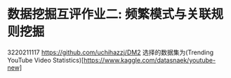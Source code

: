 # 数据挖掘互评作业二: 频繁模式与关联规则挖掘
3220211117
https://github.com/uchihazzj/DM2
选择的数据集为(Trending YouTube Video Statistics)[https://www.kaggle.com/datasnaek/youtube-new]

